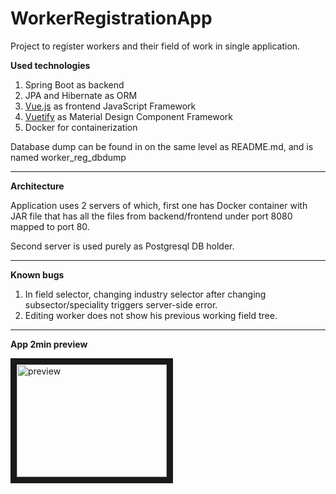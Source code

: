 # WorkerRegistrationApp
Project to register workers and their field of work in single application.

**Used technologies**

1. Spring Boot as backend
3. JPA and Hibernate as ORM
2. [Vue.js](https://vuejs.org/) as frontend JavaScript Framework
4. [Vuetify](https://vuetifyjs.com/en/) as Material Design Component Framework
5. Docker for containerization

Database dump can be found in on the same level as README.md, and is named worker_reg_dbdump
  
---

**Architecture**
  
Application uses 2 servers of which, first one has Docker container with JAR file that has all the
files from backend/frontend under port 8080 mapped to port 80.

Second server is used purely as Postgresql DB holder. 

---
  
**Known bugs**

1. In field selector, changing industry selector after changing subsector/speciality triggers server-side error.
2. Editing worker does not show his previous working field tree.

---

**App 2min preview**

<a href="http://www.youtube.com/watch?feature=player_embedded&v=iK37azkOm0Y
" target="_blank"><img src="http://img.youtube.com/vi/iK37azkOm0Y/0.jpg" 
alt="preview" width="240" height="180" border="10" /></a>